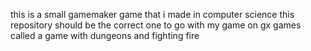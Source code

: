 this is a small gamemaker game that i made in computer science this repository should be the correct one to go with my game on gx games called a game with dungeons and fighting fire
